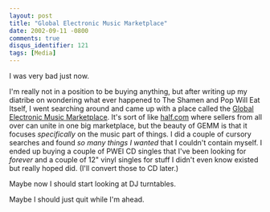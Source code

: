 ```yaml
---
layout: post
title: "Global Electronic Music Marketplace"
date: 2002-09-11 -0800
comments: true
disqus_identifier: 121
tags: [Media]
---
```

I was very bad just now.
 
 I'm really not in a position to be buying anything, but after writing
up my diatribe on wondering what ever happened to The Shamen and Pop
Will Eat Itself, I went searching around and came up with a place called
the [Global Electronic Music Marketplace](http://www.gemm.com). It's
sort of like [half.com](http://www.half.com) where sellers from all over
can unite in one big marketplace, but the beauty of GEMM is that it
focuses *specifically* on the music part of things. I did a couple of
cursory searches and found *so many things I wanted* that I couldn't
contain myself. I ended up buying a couple of PWEI CD singles that I've
been looking for *forever* and a couple of 12" vinyl singles for stuff I
didn't even know existed but really hoped did. (I'll convert those to CD
later.)
 
 Maybe now I should start looking at DJ turntables.
 
 Maybe I should just quit while I'm ahead.
